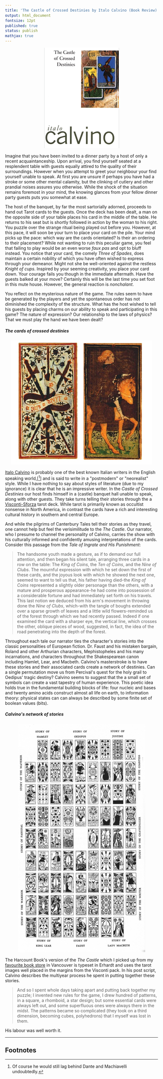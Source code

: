 ```yaml
---
title: 'The Castle of Crossed Destinies by Italo Calvino (Book Review)'
output: html_document
fontsize: 12pt
published: true
status: publish
mathjax: true
---
```


<p align="center">
<img src="/figures/castle.png">
</p>

Imagine that you have been invited to a dinner party by a host of only a recent acquaintanceship. Upon arrival, you find yourself seated at a resplendent table with guests equally attired to the quality of their surroundings. However when you attempt to greet your neighbour your find yourself unable to speak. At first you are unsure if perhaps you have had a stroke or some other mental calamity, but the clinking of cutlery and other prandial noises assures you otherwise. While the shock of the situation remains foremost in your mind, the knowing glances from your fellow dinner party guests puts you somewhat at ease.

The host of the banquet, by far the most sartorially adorned, proceeds to hand out Tarot cards to the guests. Once the deck has been dealt, a man on the opposite side of your table places his card in the middle of the table. He returns to his seat but is shortly followed in action by the woman to his right. You puzzle over the strange ritual being played out before you. However, at this pace, it will soon be your turn to place your card on the pile. Your mind picks up the pace: which way are the cards orientated? Is their an ordering to their placement? While not wanting to ruin this peculiar game, you feel that failing to play would be an even worse *faux pas* and opt to bluff instead. You notice that your card, the comely *Three of Spades*, does maintain a certain nobility of which you have often wished to express through your demeanor. Might not she be well-oriented against the restless *Knight of cups*. Inspired by your seeming creativity, you place your card down. Your courage fails you though in the immediate aftermath. Have the guests balked at your move? Certainly this will be the last time you set foot in this mute house. However, the general reaction is *nonchalant*. 

You reflect on the mysterious nature of the game. The rules seem to have be generated by the players and yet the spontaneous order has not diminished the complexity of the structure. What has the host wished to tell his guests by placing charms on our ability to speak and participating in this game? The nature of expression? Our relationship to the laws of physics? That we must play the hand we have been dealt?

<h5> The cards of crossed destinies </h5>
<p align="center">
<img src="/figures/spades.jpg">
</p>

[Italo Calvino](https://en.wikipedia.org/wiki/Italo_Calvino) is probably one of the best known Italian writers in the English speaking world,[[^1]] and is said to write in a "postmodern" or "neorealist" style. While I have nothing to say about styles of literature (due to my ignorance) it is clear that he is an impressive writer. In the *Castle of Crossed Destinies* our host finds himself in a (castle) banquet hall unable to speak, along with other guests. They take turns telling their stories through the a [Visconti-Sforza](https://en.wikipedia.org/wiki/Visconti-Sforza_tarot_deck) tarot deck. While tarot is primarily known as occultist nonsense in North America, in contrast the cards have a rich and interesting cultural history in southern and central Europe. 

And while the pilgrims of Canterbury Tales tell their stories as they travel, one cannot help but feel the verisimilitude to the *The Castle*. Our narrator, who I presume to channel the personality of Calvino, carries the show with his culturally informed and confidently amusing interpretations of the cards. Consider this passage from the *Tale of Ingrate and His Punishment*:

> The handsome youth made a gesture, as if to demand our full attention, and then began his silent tale, arranging three cards in a row on the table: The *King of Coins*, the *Ten of Coins*, and the *Nine of Clubs*. The mournful expression with which he set down the first of these cards, and the joyous look with which he showed the next one, seemed to want to tell us that, his father having died-the *King of Coins* represented a slightly older personage than the others, with a mature and prosperous appearance-he had come into possession of a considerable fortune and had immediately set forth on his travels. This last notion we deduced from his arm's movement in throwing done the *Nine of Clubs*, which-with the tangle of boughs extended over a sparse growth of leaves and a little wild flowers-reminded us of the forest through which we had recently passed. Indeed if one examined the card with a sharper eye, the vertical line, which crosses the other, oblique pieces of wood, suggested, in fact, the idea of the road penetrating into the depth of the forest. 

Throughout each tale our narrator ties the character's stories into the classic personalities of European fiction. Dr. Faust and his mistaken bargain, Roland and other Arthurian characters, Mephistopheles and his many incarnations, and characters throughout the Shakespearean canon including Hamlet, Lear, and Macbeth. Calvino's masterstroke is to have these stories and their associated cards create a network of destinies. Can a single permutation move us from Percival's quest for the holy grail to Oedipus' tragic destiny? Calvino seems to suggest that the a small set of symbols can create a vast tapestry of human experience. This poetic idea holds true in the fundamental building blocks of life: four nucleic and bases and twenty amino acids construct almost all life on earth, to information theory: physical states can can always be described by some finite set of boolean values (bits). 

<h5> Calvino's network of stories </h5>
<p align="center">
<img src="/figures/calvino.jpg">
</p>

The Harcount Book's version of the *The Castle* which I picked up from my [favourite book store](http://paperhound.ca/) in Vancouver is typeset in Erhardt and uses the tarot images well placed in the margins from the Visconti pack. In his post script, Calvino describes the multiyear process he spent in putting together these stories.

> And so I spent whole days taking apart and putting back together my puzzle; I invented new rules for the game, I drew hundred of patterns, in a square, a rhomboid, a star design; but some essential cards were always left out, and some superfluous ones were always there in the midst. The patterns became so complicated (they took on a third dimension, becoming cubes, polyhedrons) that I myself was lost in them.

His labour was well worth it.

* * * 

## Footnotes

[^1]: Of course he would still lag behind Dante and Machiavelli undoubtedly. 

